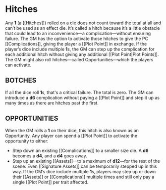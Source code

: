 # Hitches
Any **1** (a [[Hitches]]) rolled on a die does not count toward the total at all and can’t be used as an effect die. It’s called a hitch because it’s a little obstacle that could lead to an inconvenience—a complication—without ensuring failure. The GM has the option to activate those hitches to give the PC [[Complications]], giving the player a [[Plot Point]] in exchange. If the player’s dice include multiple **1**s, the GM can step up the complication for each additional hitch without giving any additional [[Plot Point|Plot Points]]. The GM might also roll hitches—called Opportunities—which the players can activate.

## BOTCHES
If all the dice roll **1**s, that's a critical failure. The total is zero. The GM can introduce a **d6** complication without paying a [[Plot Point]] and step it up as many times as there are hitches past the first.

## OPPORTUNITIES
When the GM rolls a **1** on their dice, this hitch is also known as an Opportunity. Any player can spend a [[Plot Point]] to activate the opportunity to either:
- Step down an existing [[Complications]] to a smaller size die. A **d6** becomes a **d4**, and a **d4** goes away.
- Step up an existing [[Assets]]—to a maximum of **d12**—for the rest of the scene. Even [[Signature Assets]] can be temporarily stepped up in this way. If the GM’s dice include multiple **1**s, players may step up or down their [[Assets]] or [[Complications]] multiple times and still only pay a single [[Plot Point]] per trait affected.